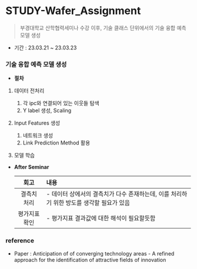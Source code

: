 # STUDY-Wafer_Assignment

> 부경대학교 산학협력세미나 수강 이후, 기술 클래스 단위에서의 기술 융합 예측 모델 생성

- 기간 : 23.03.21 ~ 23.03.23

### 기술 융합 예측 모델 생성

- **절차**

1. 데이터 전처리

   1. 각 ipc와 연결되어 있는 이웃들 탐색
   2. Y label 생성, Scaling

2. Input Features 생성

   1. 네트워크 생성
   2. Link Prediction Method 활용

3. 모델 학습

- **After Seminar**

  |     회고      | 내용                                                                                     |
  | :-----------: | :--------------------------------------------------------------------------------------- |
  |  결측치 처리  | - 데이터 상에서의 결측치가 다수 존재하는데, 이를 처리하기 위한 방도를 생각할 필요가 있음 |
  | 평가지표 확인 | - 평가지표 결과값에 대한 해석이 필요할듯함                                               |

### reference

- Paper : Anticipation of of converging technology areas - A refined approach for the identification of attractive fields of innovation
